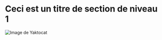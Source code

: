 # Ceci est un titre de section de niveau 1

![Image de Yaktocat](https://octodex.github.com/images/yaktocat.png)
